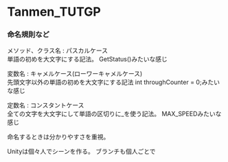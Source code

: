 # Tanmen_TUTGP

### 命名規則など

メソッド、クラス名 : パスカルケース  
単語の初めを大文字にする記法。
GetStatus()みたいな感じ

変数名 : キャメルケース(ローワーキャメルケース)  
先頭文字以外の単語の初めを大文字にする記法
int throughCounter = 0;みたいな感じ

定数名 : コンスタントケース  
全ての文字を大文字にして単語の区切りに_を使う記法。
MAX_SPEEDみたいな感じ

命名するときは分かりやすさを重視。

Unityは個々人でシーンを作る。
ブランチも個人ごとで
